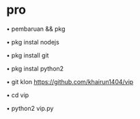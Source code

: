# pro
• pembaruan && pkg

• pkg instal nodejs

• pkg install git

• pkg instal python2

• git klon https://github.com/khairun1404/vip

• cd vip

• python2 vip.py
